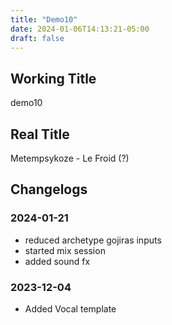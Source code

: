 ```yaml
---
title: "Demo10"
date: 2024-01-06T14:13:21-05:00
draft: false
---
```


## Working Title

demo10

## Real Title

Metempsykoze - Le Froid (?)

## Changelogs

### 2024-01-21

- reduced archetype gojiras inputs
- started mix session
- added sound fx

### 2023-12-04

- Added Vocal template